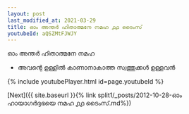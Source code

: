 ```yaml
---
layout: post
last_modified_at: 2021-03-29
title: ഓം അന്തർ ഹിതാത്മനേ നമഹ ൧൧ ടൈംസ്
youtubeId: aQSZMtFJWJY
---
```

 
 
 ഓം അന്തർ ഹിതാത്മനേ നമഹ 
 
 -  അവന്റെ ഉള്ളിൽ കാണാനാകാത്ത സ്വത്തുക്കൾ ഉള്ളവൻ 
 
  
 
  
 
 
 
 
 
 


{% include youtubePlayer.html id=page.youtubeId %}
 
[Next]({{ site.baseurl }}{% link  split1/_posts/2012-10-28-ഓം ഹായാഗർദ്ദഭയെ നമഹ ൧൧ ടൈംസ്.md%})
 
